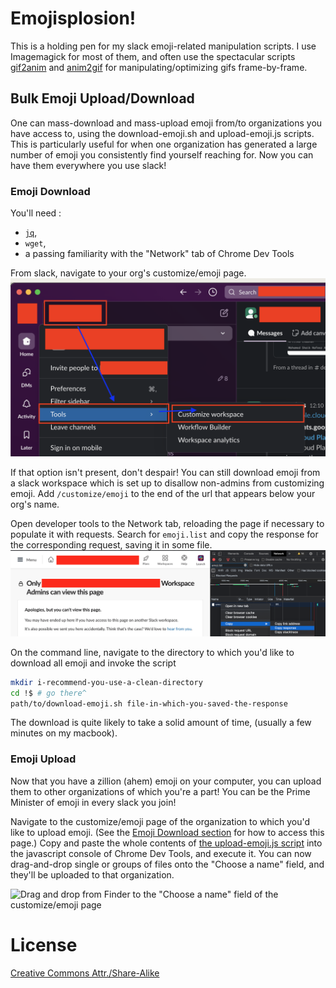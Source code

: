 # Emojisplosion!

This is a holding pen for my slack emoji-related manipulation
scripts. I use Imagemagick for most of them, and often use the
spectacular
scripts [gif2anim](http://www.imagemagick.org/Usage/scripts/gif2anim)
and [anim2gif](http://www.imagemagick.org/Usage/scripts/anim2gif) for
manipulating/optimizing gifs frame-by-frame.

## Bulk Emoji Upload/Download

One can mass-download and mass-upload emoji from/to organizations you
have access to, using the download-emoji.sh and upload-emoji.js
scripts. This is particularly useful for when one organization has
generated a large number of emoji you consistently find yourself
reaching for. Now you can have them everywhere you use slack!

### Emoji Download

You'll need :
- [`jq`](https://stedolan.github.io/jq/),
- `wget`,
- a passing familiarity with the "Network" tab of Chrome Dev
  Tools

From slack, navigate to your org's customize/emoji page.
![Click "Customize Slack" from the organization dropdown.](docs/images/get-to-customize-emoji-page.png)

If that option isn't present, don't despair! You can still download emoji from a slack workspace which is set up to disallow non-admins from customizing emoji. Add `/customize/emoji` to the end of the url that appears below your org's name.

Open developer tools to the Network tab, reloading the page if necessary to populate it with requests.
Search for `emoji.list` and copy the response for the corresponding request, saving it in some file.
![Copy response from the emoji.list request](docs/images/get-emoji-list-response.png)

On the command line, navigate to the directory to which you'd like to download all emoji and invoke the script
```sh
mkdir i-recommend-you-use-a-clean-directory
cd !$ # go there^
path/to/download-emoji.sh file-in-which-you-saved-the-response
```

The download is quite likely to take a solid amount of time, (usually a few minutes on my macbook).

### Emoji Upload

Now that you have a zillion (ahem) emoji on your computer, you can
upload them to other organizations of which you're a part! You can be
the Prime Minister of emoji in every slack you join!

Navigate to the customize/emoji page of the organization to which
you'd like to upload emoji. (See
the [Emoji Download section](#emoji-download) for how to access this
page.) Copy and paste the whole contents
of [the upload-emoji.js script](upload-emoji.js) into the javascript
console of Chrome Dev Tools, and execute it. You can now drag-and-drop
single or groups of files onto the "Choose a name" field, and they'll
be uploaded to that organization.

![Drag and drop from Finder to the "Choose a name" field of the customize/emoji page](docs/images/drag-and-drop-osx.png)



# License

[Creative Commons Attr./Share-Alike](https://creativecommons.org/licenses/by-sa/3.0/deed.en)

